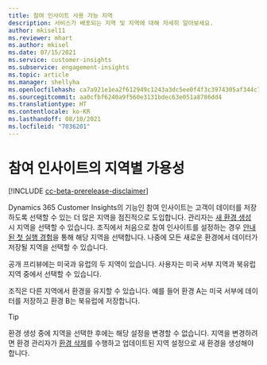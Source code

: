 ```yaml
---
title: 참여 인사이트 사용 가능 지역
description: 서비스가 배포되는 지역 및 지역에 대해 자세히 알아보세요.
author: mkisel11
ms.reviewer: mhart
ms.author: mkisel
ms.date: 07/15/2021
ms.service: customer-insights
ms.subservice: engagement-insights
ms.topic: article
ms.manager: shellyha
ms.openlocfilehash: ca7a921e1ea2f612949c1243a3dc5ee0f4f3c3974305af344c77b870db3e00a9
ms.sourcegitcommit: aa0cfbf6240a9f560e3131bdec63e051a8786dd4
ms.translationtype: HT
ms.contentlocale: ko-KR
ms.lasthandoff: 08/10/2021
ms.locfileid: "7036201"
---
```

# <a name="regional-availability-for-engagement-insights"></a>참여 인사이트의 지역별 가용성

[!INCLUDE [cc-beta-prerelease-disclaimer](includes/cc-beta-prerelease-disclaimer.md)]

Dynamics 365 Customer Insights의 기능인 참여 인사이트는 고객이 데이터를 저장하도록 선택할 수 있는 더 많은 지역을 점진적으로 도입합니다. 관리자는 [새 환경 생성](manage-environments-workspaces.md#create-an-environment) 시 지역을 선택할 수 있습니다. 조직에서 처음으로 참여 인사이트를 설정하는 경우 [안내된 첫 실행 경험](quickstart.md)을 통해 해당 지역을 선택합니다. 나중에 모든 새로운 환경에서 데이터가 저장될 지역을 선택할 수 있습니다.

공개 프리뷰에는 미국과 유럽의 두 지역이 있습니다. 사용자는 미국 서부 지역과 북유럽 지역 중에서 선택할 수 있습니다.

조직은 다른 지역에서 환경을 유지할 수 있습니다. 예를 들어 환경 A는 미국 서부에 데이터를 저장하고 환경 B는 북유럽에 저장합니다.

> [!TIP]
> 환경 생성 중에 지역을 선택한 후에는 해당 설정을 변경할 수 없습니다. 지역을 변경하려면 환경 관리자가 [환경 삭제](manage-environments-workspaces.md#delete-an-environment)를 수행하고 업데이트된 지역 설정으로 새 환경을 생성해야 합니다.

